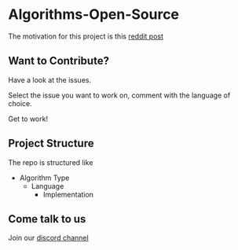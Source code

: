 # Algorithms-Open-Source

The motivation for this project is this [reddit post]( https://www.reddit.com/r/compsci/comments/fuaudc/10_algorithms_every_computer_science_student_must/)


## Want to Contribute?

Have a look at the issues.

Select the issue you want to work on, comment with the language of choice.

Get to work!

## Project Structure

The repo is structured like

- Algorithm Type
    - Language
        - Implementation

## Come talk to us

Join our [discord channel](https://discord.gg/XKme36j)
